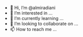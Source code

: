 - 👋 Hi, I’m @almiradiani
- 👀 I’m interested in ...
- 🌱 I’m currently learning ...
- 💞️ I’m looking to collaborate on ...
- 📫 How to reach me ...

<!---
almiradiani/almiradiani is a ✨ special ✨ repository because its `README.md` (this file) appears on your GitHub profile.
You can click the Preview link to take a look at your changes.
--->
